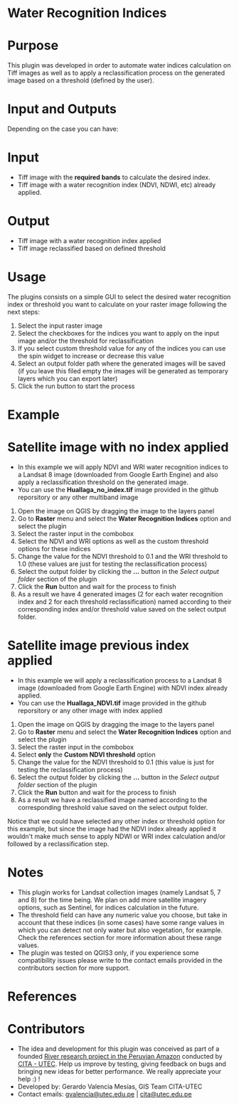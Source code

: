 # Water Recognition Indices

# Purpose

This plugin was developed in order to automate water indices calculation on Tiff images as well as to apply a reclassification process on the generated image based on a threshold (defined by the user).

# Input and Outputs

Depending on the case you can have:

# Input

- Tiff image with the **required bands** to calculate the desired index.
- Tiff image with a water recognition index (NDVI, NDWI, etc) already applied.

# Output

- Tiff image with a water recognition index applied
- Tiff image reclassified based on defined threshold

# Usage

The plugins consists on a simple GUI to select the desired water recognition index or threshold you want to calculate on your raster image following the next steps:

1. Select the input raster image
2. Select the checkboxes for the indices you want to apply on the input image and/or the threshold for reclassification
3. If you select custom threshold value for any of the indices you can use the spin widget to increase or decrease this value
4. Select an output folder path where the generated images will be saved (if you leave this filed empty the images will be generated as temporary layers which you can export later)
5. Click the run button to start the process

# Example

# Satellite image with no index applied

- In this example we will apply NDVI and WRI water recognition indices to a Landsat 8 image (downloaded from Google Earth Engine) and also apply a reclassification threshold on the generated image.
- You can use the **Huallaga_no_index.tif** image provided in the github reporsitory or any other multiband image

1. Open the image on QGIS by dragging the image to the layers panel
2. Go to **Raster** menu and select the **Water Recognition Indices** option and select the plugin
3. Select the raster input in the combobox
4. Select the NDVI and WRI options as well as the custom threshold options for these indices
5. Change the value for the NDVI threshold to 0.1 and the WRI threshold to 1.0 (these values are just for testing the reclassification process)
6. Select the output folder by clicking the **...** button in the _Select output folder_ section of the plugin
7. Click the **Run** button and wait for the process to finish
8. As a result we have 4 generated images (2 for each water recognition index and 2 for each threshold reclassification) named according to their corresponding index and/or threshold value saved on the select output folder.

# Satellite image previous index applied

- In this example we will apply a reclassification process to a Landsat 8 image (downloaded from Google Earth Engine) with NDVI index already applied.
- You can use the **Huallaga_NDVI.tif** image provided in the github reporsitory or any other image with index applied

1. Open the image on QGIS by dragging the image to the layers panel
2. Go to **Raster** menu and select the **Water Recognition Indices** option and select the plugin
3. Select the raster input in the combobox
4. Select **only** the **Custom NDVI threshold** option
5. Change the value for the NDVI threshold to 0.1 (this value is just for testing the reclassification process)
6. Select the output folder by clicking the **...** button in the _Select output folder_ section of the plugin
7. Click the **Run** button and wait for the process to finish
8. As a result we have a reclassified image named according to the corresponding threshold value saved on the select output folder.

Notice that we could have selected any other index or threshold option for this example, but since the image had the NDVI index already applied it wouldn't make much sense to apply NDWI or WRI index calculation and/or followed by a reclassification step.

# Notes

- This plugin works for Landsat collection images (namely Landsat 5, 7 and 8) for the time being. We plan on add more satellite imagery options, such as Sentinel, for indices calculation in the future.
- The threshold field can have any numeric value you choose, but take in account that these indices (in some cases) have some range values in which you can detect not only water but also vegetation, for example. Check the references section for more information about these range values.
- The plugin was tested on QGIS3 only, if you experience some compatibility issues please write to the contact emails provided in the contributors section for more support.

# References

# Contributors

- The idea and development for this plugin was conceived as part of a founded [River research project in the Peruvian Amazon](https://www.moore.org/grant-detail?grantId=GBMF7711) conducted by [CITA - UTEC](https://cita.utec.edu.pe/). Help us improve by testing, giving feedback on bugs and bringing new ideas for better performance. We really appreciate your help :) !
- Developed by: Gerardo Valencia Mesías, GIS Team CITA-UTEC
- Contact emails: gvalencia@utec.edu.pe | cita@utec.edu.pe
